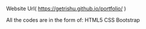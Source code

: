 Website Url( https://getrishu.github.io/portfolio/ )

All the codes are in the form of:
        HTML5
        CSS
        Bootstrap
